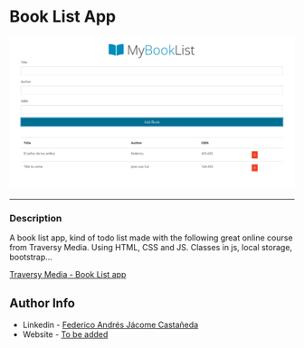 # Book List App

![Project Image](./main_img.png)

---

### Description
A book list app, kind of todo list made with the following great online course from Traversy Media. Using HTML, CSS and JS. Classes in js, local storage, bootstrap...

[Traversy Media - Book List app](https://www.youtube.com/watch?v=JaMCxVWtW58&ab_channel=TraversyMedia)

## Author Info

- Linkedin - [Federico Andrés Jácome Castañeda](https://www.linkedin.com/in/federicojacome/)
- Website - [To be added](https://github.com/federocky)

